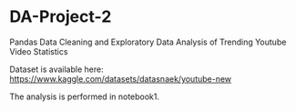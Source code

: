 # DA-Project-2
Pandas Data Cleaning and Exploratory Data Analysis of Trending Youtube Video Statistics

Dataset is available here:
https://www.kaggle.com/datasets/datasnaek/youtube-new

The analysis is performed in notebook1.

